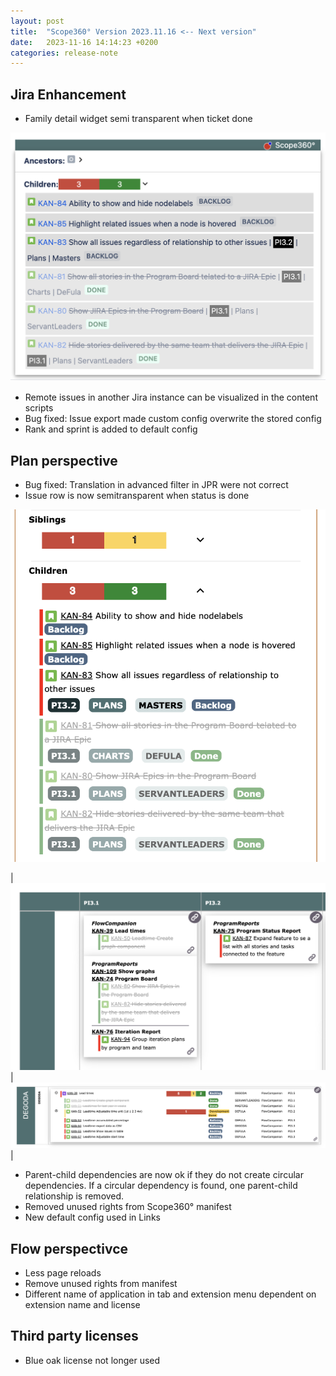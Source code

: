 ```yaml
---
layout: post
title:  "Scope360° Version 2023.11.16 <-- Next version"
date:   2023-11-16 14:14:23 +0200
categories: release-note
---
```

## Jira Enhancement

- Family detail widget semi transparent when ticket done

![release-note-large](/assets/images/release-notes/20231116-01.png)

- Remote issues in another Jira instance can be visualized in the content scripts
- Bug fixed: Issue export made custom config overwrite the stored config
- Rank and sprint is added to default config

## Plan perspective

- Bug fixed: Translation in advanced filter in JPR were not correct
- Issue row is now semitransparent when status is done

![release-note-large](/assets/images/release-notes/20231116-04.png)

| ![release-note-large](/assets/images/release-notes/20231116-02.png) | ![release-note-large](/assets/images/release-notes/20231116-03.png) |

- Parent-child dependencies are now ok if they do not create circular dependencies. If a circular dependency is found, one parent-child relationship is removed.
- Removed unused rights from Scope360° manifest
- New default config used in Links

## Flow perspectivce

- Less page reloads
- Remove unused rights from manifest
- Different name of application in tab and extension menu dependent on extension name and license

## Third party licenses

- Blue oak license not longer used
